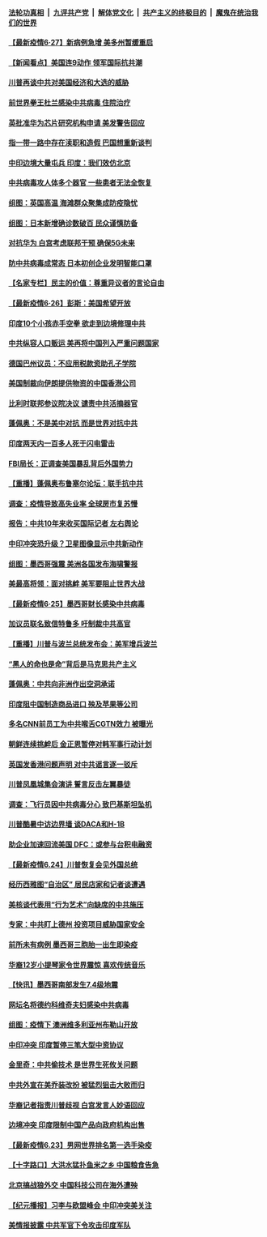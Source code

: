 ####  [法轮功真相](../../../../basic/blob/master/README.md?t=06271902) &nbsp;|&nbsp; [九评共产党](../../../../9ping.md/blob/master/README.md?t=06271902) &nbsp;|&nbsp; [解体党文化](../../../../jtdwh.md/blob/master/README.md?t=06271902)  &nbsp;|&nbsp; [共产主义的终极目的](../../../../gczydzjmd.md/blob/master/README.md?t=06271902) &nbsp;|&nbsp; [魔鬼在统治我们的世界](../../../../mgztzwmdsj.md/blob/master/README.md?t=06271902) 

#### [【最新疫情6·27】新病例急增 美多州暂缓重启](../pages/nsc418/n12215389.md?t=06271902) 

#### [【新闻看点】美国连9动作 领军国际抗共潮](../pages/nsc418/n12215121.md?t=06271902) 

#### [川普再谈中共对美国经济和大选的威胁](../pages/nsc418/n12214917.md?t=06271902) 

#### [前世界拳王杜兰感染中共病毒 住院治疗](../pages/nsc418/n12214771.md?t=06271902) 

#### [英批准华为芯片研究机构申请 美发警告回应](../pages/nsc418/n12214643.md?t=06271902) 

#### [指一带一路中存在渎职和造假 巴国想重新谈判](../pages/nsc418/n12214599.md?t=06271902) 

#### [中印边境大量屯兵 印度：我们效仿北京](../pages/nsc418/n12214491.md?t=06271902) 

#### [中共病毒攻人体多个器官 一些患者无法全恢复](../pages/nsc418/n12214393.md?t=06271902) 

#### [组图：英国高温 海滩群众聚集成防疫隐忧](../pages/nsc418/n12213831.md?t=06271902) 

#### [组图：日本新增确诊数破百 民众谨慎防备](../pages/nsc418/n12214024.md?t=06271902) 

#### [对抗华为 白宫考虑联邦干预 确保5G未来](../pages/nsc418/n12214112.md?t=06271902) 

#### [防中共病毒成常态 日本初创企业发明智能口罩](../pages/nsc418/n12214107.md?t=06271902) 

#### [【名家专栏】民主的价值：尊重异议者的言论自由](../pages/nsc418/n12204163.md?t=06271902) 

#### [【最新疫情6·26】彭斯：美国希望开放](../pages/nsc418/n12213008.md?t=06271902) 

#### [印度10个小孩赤手空拳 欲走到边境修理中共](../pages/nsc418/n12213595.md?t=06271902) 

#### [中共纵容人口贩运 美再将中国列入严重问题国家](../pages/nsc418/n12213491.md?t=06271902) 

#### [德国巴州议员：不应用税款资助孔子学院](../pages/nsc418/n12213025.md?t=06271902) 

#### [美国制裁向伊朗提供物资的中国香港公司](../pages/nsc418/n12212790.md?t=06271902) 

#### [比利时联邦参议院决议 谴责中共活摘器官](../pages/nsc418/n12212777.md?t=06271902) 

#### [蓬佩奥：不是美中对抗 而是世界对抗中共](../pages/nsc418/n12212375.md?t=06271902) 

#### [印度两天内一百多人死于闪电雷击](../pages/nsc418/n12212509.md?t=06271902) 

#### [FBI局长：正调查美国暴乱背后外国势力](../pages/nsc418/n12212191.md?t=06271902) 

#### [【重播】蓬佩奥布鲁塞尔论坛：联手抗中共](../pages/nsc418/n12211937.md?t=06271902) 

#### [调查：疫情导致高失业率 全球房市复苏慢](../pages/nsc418/n12211645.md?t=06271902) 

#### [报告：中共10年来收买国际记者 左右舆论](../pages/nsc418/n12211954.md?t=06271902) 

#### [中印冲突恐升级？卫星图像显示中共新动作](../pages/nsc418/n12211793.md?t=06271902) 

#### [组图：墨西哥强震 美洲各国发布海啸警报](../pages/nsc418/n12208966.md?t=06271902) 

#### [美最高将领：面对挑衅 美军要阻止世界大战](../pages/nsc418/n12211458.md?t=06271902) 

#### [【最新疫情6·25】墨西哥财长感染中共病毒](../pages/nsc418/n12210649.md?t=06271902) 

#### [加议员联名致信特鲁多 吁制裁中共高官](../pages/nsc418/n12211291.md?t=06271902) 

#### [【重播】川普与波兰总统发布会：美军增兵波兰](../pages/nsc418/n12209733.md?t=06271902) 

#### [“黑人的命也是命”背后是马克思共产主义](../pages/nsc418/n12210133.md?t=06271902) 

#### [蓬佩奥：中共向非洲作出空洞承诺](../pages/nsc418/n12210177.md?t=06271902) 

#### [印度阻中国制造商品进口 殃及苹果等公司](../pages/nsc418/n12210101.md?t=06271902) 

#### [多名CNN前员工为中共喉舌CGTN效力 被曝光](../pages/nsc418/n12209805.md?t=06271902) 

#### [朝鲜连续挑衅后 金正恩暂停对韩军事行动计划](../pages/nsc418/n12209751.md?t=06271902) 

#### [英国发香港问题声明 对中共谣言逐一驳斥](../pages/nsc418/n12209623.md?t=06271902) 

#### [川普凤凰城集会演讲 誓言反击左翼暴徒](../pages/nsc418/n12209582.md?t=06271902) 

#### [调查：飞行员因中共病毒分心 致巴基斯坦坠机](../pages/nsc418/n12209346.md?t=06271902) 

#### [川普酷暑中访边界墙 谈DACA和H-1B](../pages/nsc418/n12209551.md?t=06271902) 

#### [助企业加速回流美国 DFC：或参与台积电融资](../pages/nsc418/n12209064.md?t=06271902) 

#### [【最新疫情6.24】川普恢复会见外国总统](../pages/nsc418/n12207866.md?t=06271902) 

#### [经历西雅图“自治区” 居民店家和记者谈遭遇](../pages/nsc418/n12208062.md?t=06271902) 

#### [美核谈代表用“行为艺术”向缺席的中共施压](../pages/nsc418/n12207347.md?t=06271902) 

#### [专家：中共盯上德州 投资项目威胁国家安全](../pages/nsc418/n12207441.md?t=06271902) 

#### [前所未有病例 墨西哥三胞胎一出生即染疫](../pages/nsc418/n12207459.md?t=06271902) 

#### [华裔12岁小提琴家令世界震惊 喜欢传统音乐](../pages/nsc418/n12207095.md?t=06271902) 

#### [【快讯】墨西哥南部发生7.4级地震](../pages/nsc418/n12207367.md?t=06271902) 

#### [网坛名将德约科维奇夫妇感染中共病毒](../pages/nsc418/n12207201.md?t=06271902) 

#### [组图：疫情下 澳洲维多利亚州布勒山开放](../pages/nsc418/n12206541.md?t=06271902) 

#### [中印冲突 印度暂停三笔大型中资协议](../pages/nsc418/n12207208.md?t=06271902) 

#### [金里奇：中共偷技术 是世界生死攸关问题](../pages/nsc418/n12207082.md?t=06271902) 

#### [中共外宣在美乔装改扮 被猛烈狙击大败而归](../pages/nsc418/n12207048.md?t=06271902) 

#### [华裔记者指责川普歧视 白宫发言人妙语回应](../pages/nsc418/n12206915.md?t=06271902) 

#### [边境冲突 印度限制中国产品向政府机构出售](../pages/nsc418/n12206708.md?t=06271902) 

#### [【最新疫情6.23】男网世界排名第一选手染疫](../pages/nsc418/n12205436.md?t=06271902) 

#### [【十字路口】大洪水猛扑鱼米之乡 中国粮食告急](../pages/nsc418/n12205567.md?t=06271902) 

#### [北京搞战狼外交 中国科技公司在海外遭殃](../pages/nsc418/n12204846.md?t=06271902) 

#### [【纪元播报】习李与欧盟峰会 中印冲突美关注](../pages/nsc418/n12205264.md?t=06271902) 

#### [美情报披露 中共军官下令攻击印度军队](../pages/nsc418/n12205206.md?t=06271902) 


